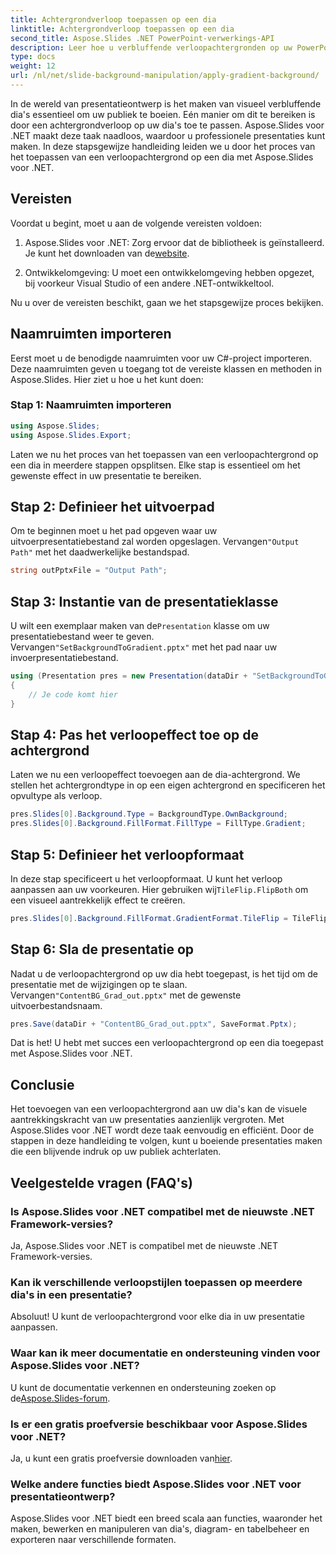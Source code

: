 ```yaml
---
title: Achtergrondverloop toepassen op een dia
linktitle: Achtergrondverloop toepassen op een dia
second_title: Aspose.Slides .NET PowerPoint-verwerkings-API
description: Leer hoe u verbluffende verloopachtergronden op uw PowerPoint-dia's kunt toepassen met Aspose.Slides voor .NET. Breng uw presentaties naar een hoger niveau!
type: docs
weight: 12
url: /nl/net/slide-background-manipulation/apply-gradient-background/
---
```


In de wereld van presentatieontwerp is het maken van visueel verbluffende dia's essentieel om uw publiek te boeien. Eén manier om dit te bereiken is door een achtergrondverloop op uw dia's toe te passen. Aspose.Slides voor .NET maakt deze taak naadloos, waardoor u professionele presentaties kunt maken. In deze stapsgewijze handleiding leiden we u door het proces van het toepassen van een verloopachtergrond op een dia met Aspose.Slides voor .NET.

## Vereisten

Voordat u begint, moet u aan de volgende vereisten voldoen:

1.  Aspose.Slides voor .NET: Zorg ervoor dat de bibliotheek is geïnstalleerd. Je kunt het downloaden van de[website](https://releases.aspose.com/slides/net/).

2. Ontwikkelomgeving: U moet een ontwikkelomgeving hebben opgezet, bij voorkeur Visual Studio of een andere .NET-ontwikkeltool.

Nu u over de vereisten beschikt, gaan we het stapsgewijze proces bekijken.

## Naamruimten importeren

Eerst moet u de benodigde naamruimten voor uw C#-project importeren. Deze naamruimten geven u toegang tot de vereiste klassen en methoden in Aspose.Slides. Hier ziet u hoe u het kunt doen:

### Stap 1: Naamruimten importeren

```csharp
using Aspose.Slides;
using Aspose.Slides.Export;
```

Laten we nu het proces van het toepassen van een verloopachtergrond op een dia in meerdere stappen opsplitsen. Elke stap is essentieel om het gewenste effect in uw presentatie te bereiken.

## Stap 2: Definieer het uitvoerpad

 Om te beginnen moet u het pad opgeven waar uw uitvoerpresentatiebestand zal worden opgeslagen. Vervangen`"Output Path"` met het daadwerkelijke bestandspad.

```csharp
string outPptxFile = "Output Path";
```

## Stap 3: Instantie van de presentatieklasse

 U wilt een exemplaar maken van de`Presentation` klasse om uw presentatiebestand weer te geven. Vervangen`"SetBackgroundToGradient.pptx"` met het pad naar uw invoerpresentatiebestand.

```csharp
using (Presentation pres = new Presentation(dataDir + "SetBackgroundToGradient.pptx"))
{
    // Je code komt hier
}
```

## Stap 4: Pas het verloopeffect toe op de achtergrond

Laten we nu een verloopeffect toevoegen aan de dia-achtergrond. We stellen het achtergrondtype in op een eigen achtergrond en specificeren het opvultype als verloop.

```csharp
pres.Slides[0].Background.Type = BackgroundType.OwnBackground;
pres.Slides[0].Background.FillFormat.FillType = FillType.Gradient;
```

## Stap 5: Definieer het verloopformaat

In deze stap specificeert u het verloopformaat. U kunt het verloop aanpassen aan uw voorkeuren. Hier gebruiken wij`TileFlip.FlipBoth` om een visueel aantrekkelijk effect te creëren.

```csharp
pres.Slides[0].Background.FillFormat.GradientFormat.TileFlip = TileFlip.FlipBoth;
```

## Stap 6: Sla de presentatie op

 Nadat u de verloopachtergrond op uw dia hebt toegepast, is het tijd om de presentatie met de wijzigingen op te slaan. Vervangen`"ContentBG_Grad_out.pptx"` met de gewenste uitvoerbestandsnaam.

```csharp
pres.Save(dataDir + "ContentBG_Grad_out.pptx", SaveFormat.Pptx);
```

Dat is het! U hebt met succes een verloopachtergrond op een dia toegepast met Aspose.Slides voor .NET.

## Conclusie

Het toevoegen van een verloopachtergrond aan uw dia's kan de visuele aantrekkingskracht van uw presentaties aanzienlijk vergroten. Met Aspose.Slides voor .NET wordt deze taak eenvoudig en efficiënt. Door de stappen in deze handleiding te volgen, kunt u boeiende presentaties maken die een blijvende indruk op uw publiek achterlaten.

## Veelgestelde vragen (FAQ's)

### Is Aspose.Slides voor .NET compatibel met de nieuwste .NET Framework-versies?
Ja, Aspose.Slides voor .NET is compatibel met de nieuwste .NET Framework-versies.

### Kan ik verschillende verloopstijlen toepassen op meerdere dia's in een presentatie?
Absoluut! U kunt de verloopachtergrond voor elke dia in uw presentatie aanpassen.

### Waar kan ik meer documentatie en ondersteuning vinden voor Aspose.Slides voor .NET?
 U kunt de documentatie verkennen en ondersteuning zoeken op de[Aspose.Slides-forum](https://forum.aspose.com/).

### Is er een gratis proefversie beschikbaar voor Aspose.Slides voor .NET?
 Ja, u kunt een gratis proefversie downloaden van[hier](https://releases.aspose.com/).

### Welke andere functies biedt Aspose.Slides voor .NET voor presentatieontwerp?
Aspose.Slides voor .NET biedt een breed scala aan functies, waaronder het maken, bewerken en manipuleren van dia's, diagram- en tabelbeheer en exporteren naar verschillende formaten.
